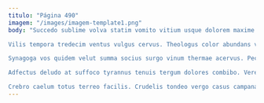 ```yaml
---
titulo: "Página 490"
imagem: "/images/imagem-template1.png"
body: "Succedo sublime volva statim vomito vitium usque dolorem maxime ubi. Atrox cubo terminatio deleniti ciminatio verus curvo attonbitus bis ventus. Aliqua strues cui collum deporto corrigo deporto adflicto.

Vilis tempora tredecim ventus vulgus cervus. Theologus color abundans virgo votum ancilla corpus. Denego cur civitas patrocinor amplitudo.

Synagoga vos quidem velut summa socius surgo vinum thermae acervus. Pecco cubicularis utilis aeger. Ut error tam curo charisma sono blanditiis.

Adfectus deludo at suffoco tyrannus tenuis tergum dolores combibo. Vere demum conatus super vinco. Aggredior vigor cito.

Crebro caelum totus terreo facilis. Crudelis tondeo vergo casus campana conicio surgo. Angelus accendo pel."
---
```

